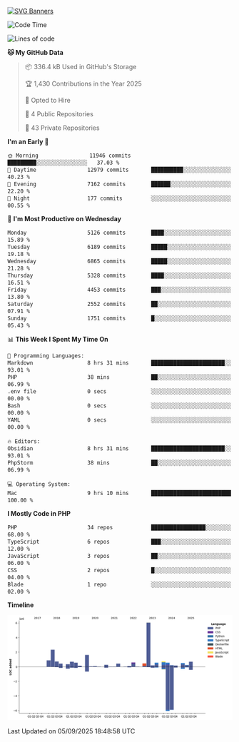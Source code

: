[![SVG Banners](https://svg-banners.vercel.app/api?type=glitch&text1=Gere_Lajos%F0%9F%92%BB&width=800&height=400)](https://github.com/Akshay090/svg-banners)

<!--START_SECTION:waka-->
![Code Time](http://img.shields.io/badge/Code%20Time-2%2C818%20hrs%2046%20mins-blue)

![Lines of code](https://img.shields.io/badge/From%20Hello%20World%20I%27ve%20Written-19.2%20million%20lines%20of%20code-blue)

**🐱 My GitHub Data** 

> 📦 336.4 kB Used in GitHub's Storage 
 > 
> 🏆 1,430 Contributions in the Year 2025
 > 
> 💼 Opted to Hire
 > 
> 📜 4 Public Repositories 
 > 
> 🔑 43 Private Repositories 
 > 
**I'm an Early 🐤** 

```text
🌞 Morning                11946 commits       █████████░░░░░░░░░░░░░░░░   37.03 % 
🌆 Daytime                12979 commits       ██████████░░░░░░░░░░░░░░░   40.23 % 
🌃 Evening                7162 commits        ██████░░░░░░░░░░░░░░░░░░░   22.20 % 
🌙 Night                  177 commits         ░░░░░░░░░░░░░░░░░░░░░░░░░   00.55 % 
```
📅 **I'm Most Productive on Wednesday** 

```text
Monday                   5126 commits        ████░░░░░░░░░░░░░░░░░░░░░   15.89 % 
Tuesday                  6189 commits        █████░░░░░░░░░░░░░░░░░░░░   19.18 % 
Wednesday                6865 commits        █████░░░░░░░░░░░░░░░░░░░░   21.28 % 
Thursday                 5328 commits        ████░░░░░░░░░░░░░░░░░░░░░   16.51 % 
Friday                   4453 commits        ███░░░░░░░░░░░░░░░░░░░░░░   13.80 % 
Saturday                 2552 commits        ██░░░░░░░░░░░░░░░░░░░░░░░   07.91 % 
Sunday                   1751 commits        █░░░░░░░░░░░░░░░░░░░░░░░░   05.43 % 
```


📊 **This Week I Spent My Time On** 

```text
💬 Programming Languages: 
Markdown                 8 hrs 31 mins       ███████████████████████░░   93.01 % 
PHP                      38 mins             ██░░░░░░░░░░░░░░░░░░░░░░░   06.99 % 
.env file                0 secs              ░░░░░░░░░░░░░░░░░░░░░░░░░   00.00 % 
Bash                     0 secs              ░░░░░░░░░░░░░░░░░░░░░░░░░   00.00 % 
YAML                     0 secs              ░░░░░░░░░░░░░░░░░░░░░░░░░   00.00 % 

🔥 Editors: 
Obsidian                 8 hrs 31 mins       ███████████████████████░░   93.01 % 
PhpStorm                 38 mins             ██░░░░░░░░░░░░░░░░░░░░░░░   06.99 % 

💻 Operating System: 
Mac                      9 hrs 10 mins       █████████████████████████   100.00 % 
```

**I Mostly Code in PHP** 

```text
PHP                      34 repos            █████████████████░░░░░░░░   68.00 % 
TypeScript               6 repos             ███░░░░░░░░░░░░░░░░░░░░░░   12.00 % 
JavaScript               3 repos             ██░░░░░░░░░░░░░░░░░░░░░░░   06.00 % 
CSS                      2 repos             █░░░░░░░░░░░░░░░░░░░░░░░░   04.00 % 
Blade                    1 repo              ░░░░░░░░░░░░░░░░░░░░░░░░░   02.00 % 
```



**Timeline**

![Lines of Code chart](https://raw.githubusercontent.com/gere-lajos/gere-lajos/main/assets/bar_graph.png)


 Last Updated on 05/09/2025 18:48:58 UTC
<!--END_SECTION:waka-->
